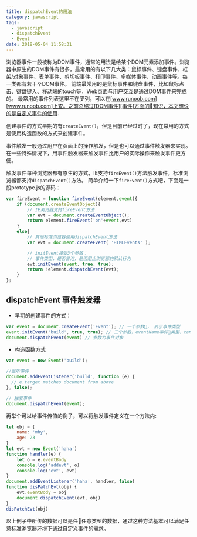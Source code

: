 ```yaml
---
title: dispatchEvent的用法
category: javascript
tags:
  - javascript
  - dispatchEvent
  - Event
date: 2018-05-04 11:58:31
---
```

浏览器事件一般被称为DOM事件，通常的用法是给某个DOM元素添加事件。浏览器中原生的DOM事件有很多，最常用的有以下几大类：鼠标事件、键盘事件、框架/对象事件、表单事件、剪切板事件、打印事件、多媒体事件、动画事件等。每一类都有若干个DOM事件。
前端最常用的是鼠标事件和键盘事件，比如鼠标点击、键盘键入、移动端的touch等，Web页面与用户交互是通过DOM事件来完成的。
最常用的事件列表这里不在罗列，可以在[www.runoob.com][www.runoob.com]上查。之前总结过[DOM事件][事件]方面的知识，本文想说的是自定义事件的使用.

<!-- more -->
创建事件的方式早期的有`createEvent()`，但是目前已经过时了，现在常用的方式是使用构造函数的方式来创建事件。

事件触发一般通过用户在页面上的操作触发，但是也可以通过事件触发器来实现。在一些特殊情况下，用事件触发器来触发事件比用户的实际操作来触发事件更方便。

触发事件每种浏览器都有原生的方式，IE支持`fireEvent()`方法触发事件，标准浏览器都支持`dispatchEvent()`方法。
简单介绍一下`fireEvent()`方式吧，下面是一段prototype.js的源码：
```js
var fireEvent = function fireEvent(element,event){
    if (document.createEventObject){
        // IE浏览器支持fireEvent方法
        var evt = document.createEventObject();
        return element.fireEvent('on'+event,evt)
    }
    else{
        // 其他标准浏览器使用dispatchEvent方法
        var evt = document.createEvent( 'HTMLEvents' );

        // initEvent接受3个参数：
        // 事件类型，是否冒泡，是否阻止浏览器的默认行为
        evt.initEvent(event, true, true); 
        return !element.dispatchEvent(evt);
    }
};
```
## dispatchEvent 事件触发器

* 早期的创建事件的方式： 
```js
var event = document.createEvent('Event'); // 一个参数， 表示事件类型
event.initEvent('build', true, true); // 三个参数，eventName事件类型、canBubble是否冒泡、preventDefault是否阻止事件的默认操作
document.dispatchEvent(event) // 参数为事件对象
```

* 构造函数方式
```js
var event = new Event('build');

//监听事件
document.addEventListener('build', function (e) {
  // e.target matches document from above
}, false);

// 触发事件
document.dispatchEvent(event);
```

再举个可以给事件传值的例子，可以将触发事件定义在一个方法内:
```js
let obj = {
    name: 'mhy',
    age: 23
}
let evt = new Event('haha')
function handler(e) {
    let o = e.eventBody
    console.log('addevt', o)
    console.log('evt', evt)
}
document.addEventListener('haha', handler, false)
function disPatchEvt(obj) {
	evt.eventBody = obj
	document.dispatchEvent(evt, obj)	
}
disPatchEvt(obj)
```
以上例子中所传的数据可以是任任意类型的数据，通过这种方法基本可以满足任意标准浏览器环境下通过自定义事件的需求。

[事件]:http://mhynet.cn/2017/09/04/%E4%BA%8B%E4%BB%B6%E5%A4%84%E7%90%86%E7%A8%8B%E5%BA%8F/
[www.runoob.com]:http://www.runoob.com/jsref/dom-obj-event.html


